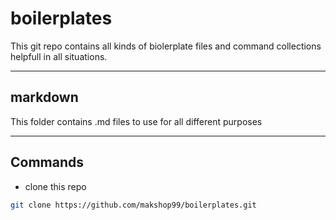# boilerplates
This git repo contains all kinds of biolerplate files and command collections helpfull in all situations.

---
## markdown
This folder contains .md files to use for all different purposes

---
## Commands
* clone this repo   
```bash
git clone https://github.com/makshop99/boilerplates.git
```

